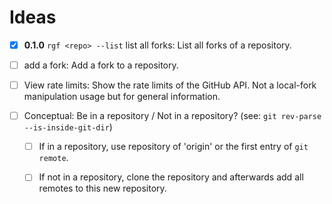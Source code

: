 
# Ideas

* [x] **0.1.0** `rgf <repo> --list`
  list all forks: List all forks of a repository.

* [ ] add a fork: Add a fork to a repository.

* [ ] View rate limits: Show the rate limits of the GitHub API.
  Not a local-fork manipulation usage but for general information.

* [ ] Conceptual: Be in a repository / Not in a repository?
  (see: `git rev-parse --is-inside-git-dir`)

  * [ ] If in a repository, use repository of 'origin' or the first entry of
    `git remote`.

  * [ ] If not in a repository, clone the repository and afterwards add all
    remotes to this new repository.
